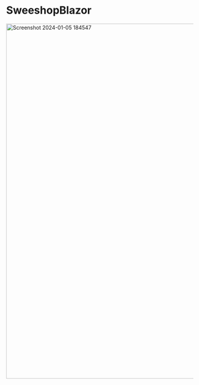 # SweeshopBlazor
<img width="956" alt="Screenshot 2024-01-05 184547" src="https://github.com/ewdlop/SweeshopBlazor/assets/25368970/2465a4fc-bd65-4ce3-bcee-330a3b68a53a">
